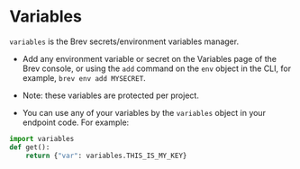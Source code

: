 # Variables

`variables` is the Brev secrets/environment variables manager.

- Add any environment variable or secret on the Variables page of the Brev console, or using the `add` command on the `env` object in the CLI, for example, `brev env add MYSECRET`. 

- Note: these variables are protected per project.

- You can use any of your variables by the `variables` object in your endpoint code.
     For example:

    

```python
import variables
def get():
    return {"var": variables.THIS_IS_MY_KEY}
```
